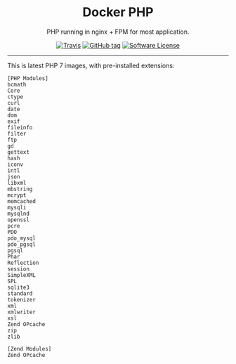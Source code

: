 <p align="center">
  <h1 align="center">Docker PHP</h1>
  <p align="center">PHP running in nginx + FPM for most application.</p>
  <p align="center">
    <a href="https://travis-ci.com/nguyentodo/docker-php"><img alt="Travis" src="https://img.shields.io/travis/com/nguyentodo/docker-php?style=flat-square"></a>
    <a href="https://cloud.docker.com/repository/docker/nguyentodo/docker-php/tags"><img alt="GitHub tag" src="https://img.shields.io/github/v/tag/nguyentodo/docker-php?style=flat-square"></a>
    <a href="https://github.com/nguyentodo/docker-php/blob/master/LICENSE"><img alt="Software License" src="https://img.shields.io/badge/license-MIT-brightgreen.svg?style=flat-square"></a>
  </p>
</p>

---

This is latest PHP 7 images, with pre-installed extensions:

````
[PHP Modules]
bcmath
Core
ctype
curl
date
dom
exif
fileinfo
filter
ftp
gd
gettext
hash
iconv
intl
json
libxml
mbstring
mcrypt
memcached
mysqli
mysqlnd
openssl
pcre
PDO
pdo_mysql
pdo_pgsql
pgsql
Phar
Reflection
session
SimpleXML
SPL
sqlite3
standard
tokenizer
xml
xmlwriter
xsl
Zend OPcache
zip
zlib

[Zend Modules]
Zend OPcache

````
